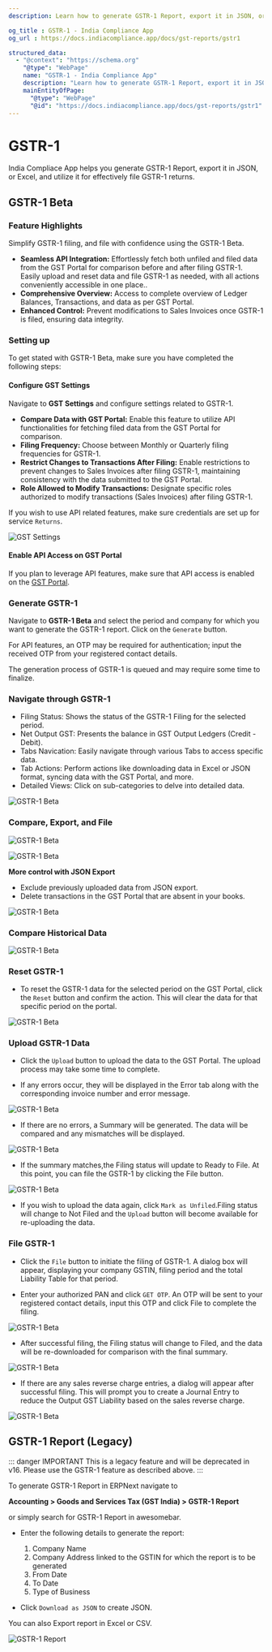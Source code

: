 ```yaml
---
description: Learn how to generate GSTR-1 Report, export it in JSON, or Excel, and utilize it for effectively file GSTR-1 returns.

og_title : GSTR-1 - India Compliance App
og_url : https://docs.indiacompliance.app/docs/gst-reports/gstr1

structured_data:
  - "@context": "https://schema.org"
    "@type": "WebPage"
    name: "GSTR-1 - India Compliance App"
    description: "Learn how to generate GSTR-1 Report, export it in JSON, or Excel, and utilize it for effectively file GSTR-1 returns."
    mainEntityOfPage:
      "@type": "WebPage"
      "@id": "https://docs.indiacompliance.app/docs/gst-reports/gstr1"
---
```


# GSTR-1

India Compliace App helps you generate GSTR-1 Report, export it in JSON, or Excel, and utilize it for effectively file GSTR-1 returns.

## GSTR-1 Beta

### Feature Highlights

Simplify GSTR-1 filing, and file with confidence using the GSTR-1 Beta.

- **Seamless API Integration:** Effortlessly fetch both unfiled and filed data from the GST Portal for comparison before and after filing GSTR-1. Easily upload and reset data and file GSTR-1 as needed, with all actions conveniently accessible in one place..
- **Comprehensive Overview:** Access to complete overview of Ledger Balances, Transactions, and data as per GST Portal.
- **Enhanced Control:** Prevent modifications to Sales Invoices once GSTR-1 is filed, ensuring data integrity.

### Setting up

To get stated with GSTR-1 Beta, make sure you have completed the following steps:

#### Configure GST Settings

Navigate to **GST Settings** and configure settings related to GSTR-1. 

- **Compare Data with GST Portal:** Enable this feature to utilize API functionalities for fetching filed data from the GST Portal for comparison.
- **Filing Frequency:** Choose between Monthly or Quarterly filing frequencies for GSTR-1.
- **Restrict Changes to Transactions After Filing:** Enable restrictions to prevent changes to Sales Invoices after filing GSTR-1, maintaining consistency with the data submitted to the GST Portal.
- **Role Allowed to Modify Transactions:** Designate specific roles authorized to modify transactions (Sales Invoices) after filing GSTR-1.

If you wish to use API related features, make sure credentials are set up for service `Returns`.

![GST Settings](./assets/gstr_1_gst_settings.png)

#### Enable API Access on GST Portal

If you plan to leverage API features, make sure that API access is enabled on the [GST Portal](./../purchase-reconciliation/purchase_reconciliation_setup#configuration-on-gst-portal).

### Generate GSTR-1

Navigate to **GSTR-1 Beta** and select the period and company for which you want to generate the GSTR-1 report. Click on the `Generate` button.

For API features, an OTP may be required for authentication; input the received OTP from your registered contact details.

The generation process of GSTR-1 is queued and may require some time to finalize.

### Navigate through GSTR-1

- Filing Status: Shows the status of the GSTR-1 Filing for the selected period.
- Net Output GST: Presents the balance in GST Output Ledgers (Credit - Debit).
- Tabs Navication: Easily navigate through various Tabs to access specific data.
- Tab Actions: Perform actions like downloading data in Excel or JSON format, syncing data with the GST Portal, and more.
- Detailed Views: Click on sub-categories to delve into detailed data.

![GSTR-1 Beta](./assets/gstr_1_components.png)

### Compare, Export, and File

![GSTR-1 Beta](./assets/gstr_1_tabs.png)

![GSTR-1 Beta](./assets/gstr_1_unfiled_tab.png)

**More control with JSON Export**

- Exclude previously uploaded data from JSON export.
- Delete transactions in the GST Portal that are absent in your books.

![GSTR-1 Beta](./assets/gstr_1_json_download.png)

### Compare Historical Data

![GSTR-1 Beta](./assets/gstr_1_historical_comparision.png)

### Reset GSTR-1

- To reset the GSTR-1 data for the selected period on the GST Portal, click the `Reset` button and confirm the action. 
  This will clear the data for that specific period on the portal.

![GSTR-1 Beta](./assets/gstr_1_reset_dialog.png)

### Upload GSTR-1 Data

- Click the `Upload` button to upload the data to the GST Portal. The upload process may take some time to complete.

- If any errors occur, they will be displayed in the Error tab along with the corresponding invoice number and error message.

![GSTR-1 Beta](./assets/gstr_1_error_tab.png)

- If there are no errors, a Summary will be generated. The data will be compared and any mismatches will be displayed.

![GSTR-1 Beta](./assets/gstr_1_mismatched_summary.png)

- If the summary matches,the Filing status will update to Ready to File. 
  At this point, you can file the GSTR-1 by clicking the File button.

![GSTR-1 Beta](./assets/gstr_1_ready_to_file.png)

- If you wish to upload the data again, click `Mark as Unfiled`.Filing status will change to Not Filed and the 
  `Upload` button will become available for re-uploading the data.

### File GSTR-1

- Click the `File` button to initiate the filing of GSTR-1. 
  A dialog box will appear, displaying your company GSTIN, filing period and the total Liability Table for that period.

- Enter your authorized PAN and click `GET OTP`. An OTP will be sent to your registered contact details, 
  input this OTP and click File to complete the filing.

![GSTR-1 Beta](./assets/gstr_1_filing_dialog.png)

- After successful filing, the Filing status will change to Filed, and the data will be re-downloaded 
  for comparison with the final summary.

![GSTR-1 Beta](./assets/gstr_1_filed.png)

- If there are any sales reverse charge entries, a dialog will appear after successful filing. 
  This will prompt you to create a Journal Entry to reduce the Output GST Liability based on the sales reverse charge.

![GSTR-1 Beta](./assets/gstr_1_je_dialog.png)

## GSTR-1 Report (Legacy)

::: danger IMPORTANT
This is a legacy feature and will be deprecated in v16. Please use the GSTR-1 feature as described above.
:::

To generate GSTR-1 Report in ERPNext navigate to

**Accounting > Goods and Services Tax (GST India) > GSTR-1 Report**

or simply search for GSTR-1 Report in awesomebar.

- Enter the following details to generate the report:

    1. Company Name
    2. Company Address linked to the GSTIN for which the report is to be generated
    3. From Date
    4. To Date
    5. Type of Business

- Click `Download as JSON` to create JSON.

You can also Export report in Excel or CSV.

![GSTR-1 Report](./assets/gstr1_report.png)

